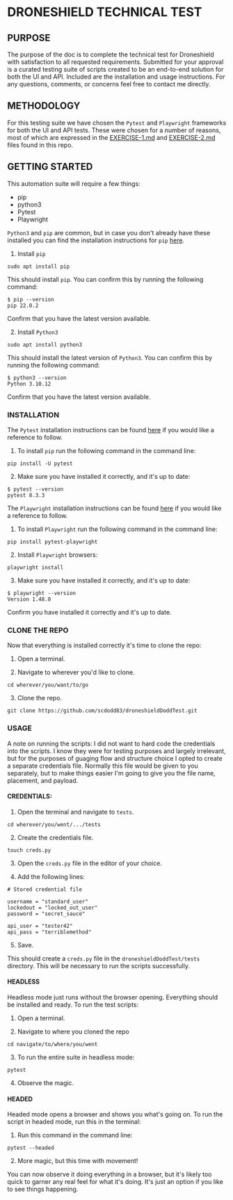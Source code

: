 # DRONESHIELD TECHNICAL TEST

## PURPOSE

The purpose of the doc is to complete the technical test for Droneshield with satisfaction to all requested requirements. Submitted for your approval is a curated testing suite of scripts created to be an end-to-end solution for both the UI and API. Included are the installation and usage instructions. For any questions, comments, or concerns feel free to contact me directly.

## METHODOLOGY

For this testing suite we have chosen the `Pytest` and `Playwright` frameworks for both the UI and API tests. These were chosen for a number of reasons, most of which are expressed in the [EXERCISE-1.md](https://github.com/scdodd83/droneshieldDoddTest/blob/main/EXERCISE-1.md) and [EXERCISE-2.md](https://github.com/scdodd83/droneshieldDoddTest/blob/main/EXERCISE-2.md) files found in this repo.

## GETTING STARTED

This automation suite will require a few things:

* pip
* python3
* Pytest
* Playwright

`Python3` and `pip` are common, but in case you don't already have these installed you can find the installation instructions for `pip` [here](https://pip.pypa.io/en/stable/installation/).

1. Install `pip`

```
sudo apt install pip
```

This should install `pip`. You can confirm this by running the following command:

```
$ pip --version
pip 22.0.2
```

Confirm that you have the latest version available.

2. Install `Python3`

```
sudo apt install python3
```

This should install the latest version of `Python3`. You can confirm this by running the following command:

```
$ python3 --version
Python 3.10.12
```

Confirm that you have the latest version available.

### INSTALLATION

The `Pytest` installation instructions can be found [here](https://docs.pytest.org/en/stable/getting-started.html) if you would like a reference to follow.

1. To install `pip` run the following command in the command line:

```
pip install -U pytest
```

2. Make sure you have installed it correctly, and it's up to date:

```
$ pytest --version
pytest 8.3.3
```

The `Playwright` installation instructions can be found [here](https://playwright.dev/python/docs/intro) if you would like a reference to follow.

1. To install `Playwright` run the following command in the command line:

```
pip install pytest-playwright
```

2. Install `Playwright` browsers:

```
playwright install
```

3. Make sure you have installed it correctly, and it's up to date:

```
$ playwright --version
Version 1.48.0
```

Confirm you have installed it correctly and it's up to date.

### CLONE THE REPO

Now that everything is installed correctly it's time to clone the repo:

1. Open a terminal.

2. Navigate to wherever you'd like to clone. 

```
cd wherever/you/want/to/go
```

3. Clone the repo.

```
git clone https://github.com/scdodd83/droneshieldDoddTest.git
```

### USAGE

A note on running the scripts: I did not want to hard code the credentials into the scripts. I know they were for testing purposes and largely irrelevant, but for the purposes of guaging flow and structure choice I opted to create a separate credentials file. Normally this file would be given to you separately, but to make things easier I'm going to give you the file name, placement, and payload.

#### CREDENTIALS:

1. Open the terminal and navigate to `tests`.

```
cd wherever/you/went/.../tests
```

2. Create the credentials file.
```
touch creds.py
```

3. Open the `creds.py` file in the editor of your choice.

4. Add the following lines:

```
# Stored credential file

username = "standard_user"
lockedout = "locked_out_user"
password = "secret_sauce"

api_user = "tester42"
api_pass = "terriblemethod"
```

5. Save.

This should create a `creds.py` file in the `droneshieldDoddTest/tests` directory. This will be necessary to run the scripts successfully.

#### HEADLESS

Headless mode just runs without the browser opening. Everything should be installed and ready. To run the test scripts:

1. Open a terminal.

2. Navigate to where you cloned the repo

```
cd navigate/to/where/you/went
```

3. To run the entire suite in headless mode:

```
pytest
```

4.  Observe the magic.

#### HEADED

 Headed mode opens a browser and shows you what's going on. To run the script in headed mode, run this in the terminal:

1. Run this command in the command line: 

```
pytest --headed
```

2. More magic, but this time with movement!

You can now observe it doing everything in a browser, but it's likely too quick to garner any real feel for what it's doing. It's just an option if you like to see things happening.

